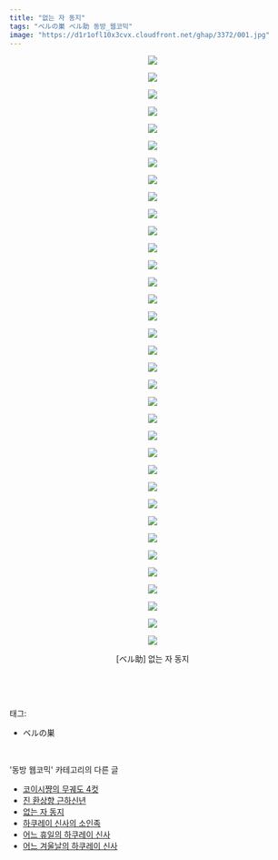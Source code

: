 ```yaml
---
title: "없는 자 동지"
tags: "ベルの巣 ベル助 동방_웹코믹"
image: "https://d1r1ofl10x3cvx.cloudfront.net/ghap/3372/001.jpg"
---
```

<div class="article">
<p style="text-align: center; clear: none; float: none;"><img src="{{ site.imgserver7 }}/ghap/3372/001.jpg"/></p>
<p style="text-align: center; clear: none; float: none;"><img src="{{ site.imgserver7 }}/ghap/3372/002.jpg"/></p>
<p style="text-align: center; clear: none; float: none;"><img src="{{ site.imgserver7 }}/ghap/3372/003.jpg"/></p>
<p style="text-align: center; clear: none; float: none;"><img src="{{ site.imgserver7 }}/ghap/3372/004.jpg"/></p>
<p style="text-align: center; clear: none; float: none;"><img src="{{ site.imgserver7 }}/ghap/3372/005.jpg"/></p>
<p style="text-align: center; clear: none; float: none;"><img src="{{ site.imgserver7 }}/ghap/3372/006.jpg"/></p>
<p style="text-align: center; clear: none; float: none;"><img src="{{ site.imgserver7 }}/ghap/3372/007.jpg"/></p>
<p style="text-align: center; clear: none; float: none;"><img src="{{ site.imgserver7 }}/ghap/3372/008.jpg"/></p>
<p style="text-align: center; clear: none; float: none;"><img src="{{ site.imgserver7 }}/ghap/3372/009.jpg"/></p>
<p style="text-align: center; clear: none; float: none;"><img src="{{ site.imgserver7 }}/ghap/3372/010.jpg"/></p>
<p style="text-align: center; clear: none; float: none;"><img src="{{ site.imgserver7 }}/ghap/3372/011.jpg"/></p>
<p style="text-align: center; clear: none; float: none;"><img src="{{ site.imgserver7 }}/ghap/3372/012.jpg"/></p>
<p style="text-align: center; clear: none; float: none;"><img src="{{ site.imgserver7 }}/ghap/3372/013.jpg"/></p>
<p style="text-align: center; clear: none; float: none;"><img src="{{ site.imgserver7 }}/ghap/3372/014.jpg"/></p>
<p style="text-align: center; clear: none; float: none;"><img src="{{ site.imgserver7 }}/ghap/3372/015.jpg"/></p>
<p style="text-align: center; clear: none; float: none;"><img src="{{ site.imgserver7 }}/ghap/3372/016.jpg"/></p>
<p style="text-align: center; clear: none; float: none;"><img src="{{ site.imgserver7 }}/ghap/3372/017.jpg"/></p>
<p style="text-align: center; clear: none; float: none;"><img src="{{ site.imgserver7 }}/ghap/3372/018.jpg"/></p>
<p style="text-align: center; clear: none; float: none;"><img src="{{ site.imgserver7 }}/ghap/3372/019.jpg"/></p>
<p style="text-align: center; clear: none; float: none;"><img src="{{ site.imgserver7 }}/ghap/3372/020.jpg"/></p>
<p style="text-align: center; clear: none; float: none;"><img src="{{ site.imgserver7 }}/ghap/3372/021.jpg"/></p>
<p style="text-align: center; clear: none; float: none;"><img src="{{ site.imgserver7 }}/ghap/3372/022.jpg"/></p>
<p style="text-align: center; clear: none; float: none;"><img src="{{ site.imgserver7 }}/ghap/3372/023.jpg"/></p>
<p style="text-align: center; clear: none; float: none;"><img src="{{ site.imgserver7 }}/ghap/3372/024.jpg"/></p>
<p style="text-align: center; clear: none; float: none;"><img src="{{ site.imgserver7 }}/ghap/3372/025.jpg"/></p>
<p style="text-align: center; clear: none; float: none;"><img src="{{ site.imgserver7 }}/ghap/3372/026.jpg"/></p>
<p style="text-align: center; clear: none; float: none;"><img src="{{ site.imgserver7 }}/ghap/3372/027.jpg"/></p>
<p style="text-align: center; clear: none; float: none;"><img src="{{ site.imgserver7 }}/ghap/3372/028.jpg"/></p>
<p style="text-align: center; clear: none; float: none;"><img src="{{ site.imgserver7 }}/ghap/3372/029.jpg"/></p>
<p style="text-align: center; clear: none; float: none;"><img src="{{ site.imgserver7 }}/ghap/3372/030.jpg"/></p>
<p style="text-align: center; clear: none; float: none;"><img src="{{ site.imgserver7 }}/ghap/3372/031.jpg"/></p>
<p style="text-align: center; clear: none; float: none;"><img src="{{ site.imgserver7 }}/ghap/3372/032.jpg"/></p>
<p style="text-align: center; clear: none; float: none;"><img src="{{ site.imgserver7 }}/ghap/3372/033.jpg"/></p>
<p style="text-align: center; clear: none; float: none;"><img src="{{ site.imgserver7 }}/ghap/3372/034.jpg"/></p>
<p style="text-align: center; clear: none; float: none;"><img src="{{ site.imgserver7 }}/ghap/3372/035.jpg"/></p>
<p style="text-align: center; clear: none; float: none;">[ベル助] 없는 자 동지</p>
<p><br/></p>
</div><br/>
<div class="tagTrail">
<p>태그: </p>
<ul>
<li>ベルの巣</li>
</ul>
</div><br/>
<div class="another">
<p>'동방 웹코믹' 카테고리의 다른 글</p>
<ul>
<li><a href="/ghap_3374">코이시쨩의 무궤도 4컷</a></li>
<li><a href="/ghap_3373">진 환상향 근하신년</a></li>
<li><a href="/ghap_3372">없는 자 동지</a></li>
<li><a href="/ghap_3371">하쿠레이 신사의 소인족</a></li>
<li><a href="/ghap_3370">어느 휴일의 하쿠레이 신사</a></li>
<li><a href="/ghap_3369">어느 겨울날의 하쿠레이 신사</a></li>
</ul>
</div><br/>
<div class="cb_module cb_fluid">
<div class="cb_wrt cb_profile">
</div><!-- commentList close -->
</div><br/>

